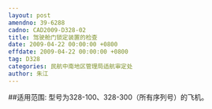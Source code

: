 ```yaml
---
layout: post
amendno: 39-6288
cadno: CAD2009-D328-02
title: 驾驶舱门锁定装置的检查
date: 2009-04-22 00:00:00 +0800
effdate: 2009-04-22 00:00:00 +0800
tag: D328
categories: 民航中南地区管理局适航审定处
author: 朱江
---
```


##适用范围:
型号为328-100、328-300（所有序列号）的飞机。

